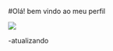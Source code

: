 #Olá! bem vindo ao meu perfil  

<a href="https://github.com/anuraghazra/github-readme-stats">
  <img align="center" src="https://github-readme-stats.vercel.app/api/pin/?username=fagnergoncalvesti&repo=github-readme-stats" />
</a><br>

-atualizando
